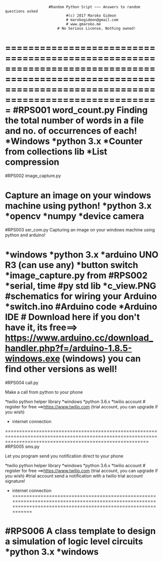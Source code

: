						#Random Python Sript ~~~ Answers to random questions asked
								#(c) 2017 Maroko Gideon
								# marokogideon@gmail.com
								# www.gmaroko.me
							# No Serious License, Nothing owned!

=============================================================================================================================================================
#RPS001
word_count.py
Finding the total number of words in a file and no. of occurrences of each!
*Windows
*python 3.x
*Counter from collections lib 
*List compression
============================================================================================================================================================
#RPS002
image_capture.py

Capture an image on your windows machine using python!
*python 3.x
*opencv
*numpy
*device camera
=============================================================================================================================================================
#RPS003
ser_com.py
Capturing an image on your windows machine using python and arduino!

*windows
*python 3.x
*arduino UNO R3 (can use any)
*button switch
*image_capture.py  from #RPS002
*serial, time #py std lib
*c_view.PNG   #schematics for wiring your Arduino
*switch.ino   #Arduino code 
*Arduino IDE # Download here if you don't have it, its free==> https://www.arduino.cc/download_handler.php?f=/arduino-1.8.5-windows.exe (windows) you can find other versions as well!
===============================================================================================================================================================
#RPS004
call.py

Make a call from python to your phone

*twilio python helper library
*windows
*python 3.6.x
*twilio account # register for free ==>https://www.twilio.com (trial account, you can upgrade if you wish)
* internet connection

===============================================================================================================================================================
#RPS005
sms.py

Let you program send you notification direct to your phone

*twilio python helper library
*windows
*python 3.6.x
*twilio account # register for free ==>https://www.twilio.com (trial account, you can upgrade if you wish) #trial account send a notification with a twilio trial account signature!
* internet connection
================================================================================================================================================================

#RPS006
A class template to design a simulation of logic level circuits 
*python 3.x
*windows
=================================================================================================================================================================


